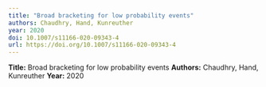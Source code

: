 ```yaml
---
title: "Broad bracketing for low probability events"
authors: Chaudhry, Hand, Kunreuther
year: 2020
doi: 10.1007/s11166-020-09343-4
url: https://doi.org/10.1007/s11166-020-09343-4
---
```

**Title:** Broad bracketing for low probability events
**Authors:** Chaudhry, Hand, Kunreuther
**Year:** 2020